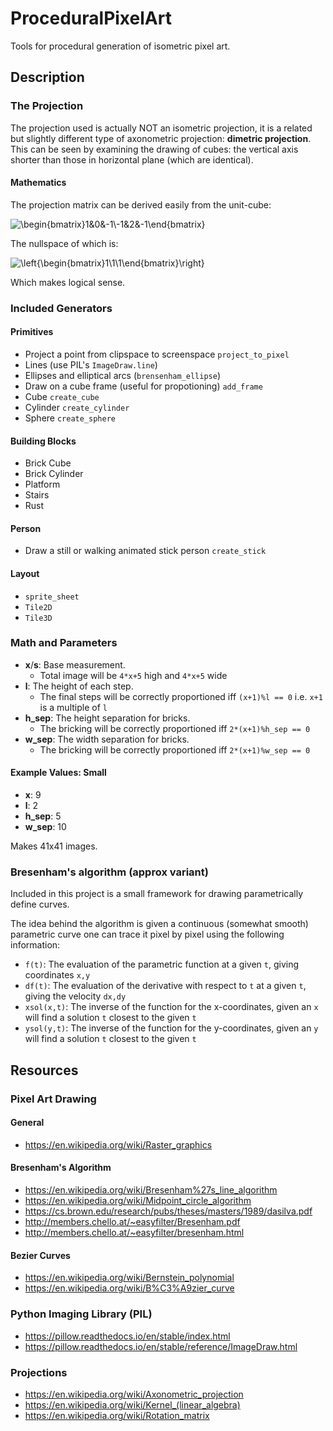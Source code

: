 # ProceduralPixelArt
Tools for procedural generation of isometric pixel art.

## Description
### The Projection
The projection used is actually NOT an isometric projection, it is a related but slightly different type of axonometric projection: **dimetric projection**.  
This can be seen by examining the drawing of cubes: the vertical axis shorter than those in horizontal plane (which are identical).  
#### Mathematics
The projection matrix can be derived easily from the unit-cube:

![\begin{bmatrix}1&0&-1\\-1&2&-1\end{bmatrix}](https://render.githubusercontent.com/render/math?math=%5Cbegin%7Bbmatrix%7D1%260%26-1%5C%5C-%5Cfrac%7B1%7D%7B2%7D%261%26-%5Cfrac%7B1%7D%7B2%7D%5Cend%7Bbmatrix%7D)

The nullspace of which is:

![\left\{\begin{bmatrix}1\\1\\1\end{bmatrix}\right\}](https://render.githubusercontent.com/render/math?math=%5Cleft%5C%7B%5Cbegin%7Bbmatrix%7D1%5C%5C1%5C%5C1%5Cend%7Bbmatrix%7D%5Cright%5C%7D)

Which makes logical sense. 


### Included Generators
#### Primitives
- Project a point from clipspace to screenspace `project_to_pixel`
- Lines (use PIL's `ImageDraw.line`)
- Ellipses and elliptical arcs (`brensenham_ellipse`)
- Draw on a cube frame (useful for propotioning) `add_frame`
- Cube `create_cube`
- Cylinder `create_cylinder`
- Sphere `create_sphere`
#### Building Blocks
- Brick Cube
- Brick Cylinder
- Platform
- Stairs
- Rust
#### Person
- Draw a still or walking animated stick person `create_stick`
#### Layout
- `sprite_sheet`
- `Tile2D`
- `Tile3D`


### Math and Parameters
- **x**/**s**: Base measurement.
   - Total image will be `4*x+5` high and `4*x+5` wide
- **l**: The height of each step.
   - The final steps will be correctly proportioned iff `(x+1)%l == 0` i.e. `x+1` is a multiple of `l`
- **h_sep**: The height separation for bricks.
   - The bricking will be correctly proportioned iff `2*(x+1)%h_sep == 0`
- **w_sep**: The width separation for bricks.
   - The bricking will be correctly proportioned iff `2*(x+1)%w_sep == 0`

#### Example Values: Small
- **x**: 9
- **l**: 2
- **h_sep**: 5
- **w_sep**: 10

Makes 41x41 images.


### Bresenham's algorithm (approx variant)
Included in this project is a small framework for drawing parametrically define curves.

The idea behind the algorithm is given a continuous (somewhat smooth) parametric curve one can trace it pixel by pixel using the following information:
- `f(t)`: The evaluation of the parametric function at a given `t`, giving coordinates `x,y`
- `df(t)`: The evaluation of the derivative with respect to `t` at a given `t`, giving the velocity `dx,dy`
- `xsol(x,t)`: The inverse of the function for the x-coordinates, given an `x` will find a solution `t` closest to the given `t`
- `ysol(y,t)`: The inverse of the function for the y-coordinates, given an `y` will find a solution `t` closest to the given `t`


## Resources
### Pixel Art Drawing
#### General
- https://en.wikipedia.org/wiki/Raster_graphics
#### Bresenham's Algorithm
- https://en.wikipedia.org/wiki/Bresenham%27s_line_algorithm
- https://en.wikipedia.org/wiki/Midpoint_circle_algorithm
- https://cs.brown.edu/research/pubs/theses/masters/1989/dasilva.pdf
- http://members.chello.at/~easyfilter/Bresenham.pdf
- http://members.chello.at/~easyfilter/bresenham.html
#### Bezier Curves
- https://en.wikipedia.org/wiki/Bernstein_polynomial
- https://en.wikipedia.org/wiki/B%C3%A9zier_curve
### Python Imaging Library (PIL)
- https://pillow.readthedocs.io/en/stable/index.html
- https://pillow.readthedocs.io/en/stable/reference/ImageDraw.html
### Projections
- https://en.wikipedia.org/wiki/Axonometric_projection
- https://en.wikipedia.org/wiki/Kernel_(linear_algebra)
- https://en.wikipedia.org/wiki/Rotation_matrix
